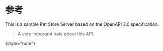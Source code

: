# 参考

This is a sample Pet Store Server based on the OpenAPI 3.0 specification.

> A very important note about this API.
> 
{style="note"}

<!-- Use the <api-doc> element to generate the documentation for a few specific endpoints and methods with the same tag 
or <api-endpoint> element to generate the documentation for a specific endpoint and method.
See the subsections here for specific examples. -->